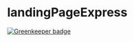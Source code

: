 # landingPageExpress

[![Greenkeeper badge](https://badges.greenkeeper.io/SonyaMoisset/landingPageExpress.svg)](https://greenkeeper.io/)